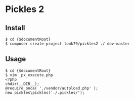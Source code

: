 Pickles 2
=========

## Install

```
$ cd {$documentRoot}
$ composer create-project tomk79/pickles2 ./ dev-master
```

## Usage

```
$ cd {$documentRoot}
$ vim _px_execute.php
<?php
chdir(__DIR__);
@require_once( './vendor/autoload.php' );
new pickles\pickles('./.pickles/');
```


